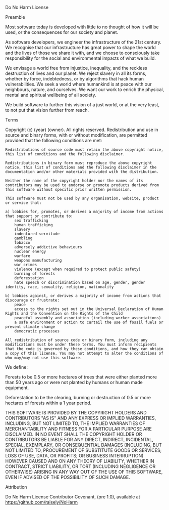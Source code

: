 Do No Harm License

Preamble

Most software today is developed with little to no thought of how it will be used, or the consequences for our society and planet.

As software developers, we engineer the infrastructure of the 21st century. We recognise that our infrastructure has great power to shape the world and the lives of those we share it with, and we choose to consciously take responsibility for the social and environmental impacts of what we build.

We envisage a world free from injustice, inequality, and the reckless destruction of lives and our planet. We reject slavery in all its forms, whether by force, indebtedness, or by algorithms that hack human vulnerabilities. We seek a world where humankind is at peace with our neighbours, nature, and ourselves. We want our work to enrich the physical, mental and spiritual wellbeing of all society.

We build software to further this vision of a just world, or at the very least, to not put that vision further from reach.

Terms

Copyright (c) (year) (owner). All rights reserved. Redistribution and use in source and binary forms, with or without modification, are permitted provided that the following conditions are met:

    Redistributions of source code must retain the above copyright notice, this list of conditions and the following disclaimer.

    Redistributions in binary form must reproduce the above copyright notice, this list of conditions and the following disclaimer in the documentation and/or other materials provided with the distribution.

    Neither the name of the copyright holder nor the names of its contributors may be used to endorse or promote products derived from this software without specific prior written permission.

    This software must not be used by any organisation, website, product or service that:

    a) lobbies for, promotes, or derives a majority of income from actions that support or contribute to:
        sex trafficking
        human trafficking
        slavery
        indentured servitude
        gambling
        tobacco
        adversely addictive behaviours
        nuclear energy
        warfare
        weapons manufacturing
        war crimes
        violence (except when required to protect public safety)
        burning of forests
        deforestation
        hate speech or discrimination based on age, gender, gender identity, race, sexuality, religion, nationality

    b) lobbies against, or derives a majority of income from actions that discourage or frustrate:
        peace
        access to the rights set out in the Universal Declaration of Human Rights and the Convention on the Rights of the Child
        peaceful assembly and association (including worker associations)
        a safe environment or action to curtail the use of fossil fuels or prevent climate change
        democratic processes

    All redistribution of source code or binary form, including any modifications must be under these terms. You must inform recipients that the code is governed by these conditions, and how they can obtain a copy of this license. You may not attempt to alter the conditions of who may/may not use this software.

We define:

Forests to be 0.5 or more hectares of trees that were either planted more than 50 years ago or were not planted by humans or human made equipment.

Deforestation to be the clearing, burning or destruction of 0.5 or more hectares of forests within a 1 year period.

THIS SOFTWARE IS PROVIDED BY THE COPYRIGHT HOLDERS AND CONTRIBUTORS "AS IS" AND ANY EXPRESS OR IMPLIED WARRANTIES, INCLUDING, BUT NOT LIMITED TO, THE IMPLIED WARRANTIES OF MERCHANTABILITY AND FITNESS FOR A PARTICULAR PURPOSE ARE DISCLAIMED. IN NO EVENT SHALL THE COPYRIGHT HOLDER OR CONTRIBUTORS BE LIABLE FOR ANY DIRECT, INDIRECT, INCIDENTAL, SPECIAL, EXEMPLARY, OR CONSEQUENTIAL DAMAGES (INCLUDING, BUT NOT LIMITED TO, PROCUREMENT OF SUBSTITUTE GOODS OR SERVICES; LOSS OF USE, DATA, OR PROFITS; OR BUSINESS INTERRUPTION) HOWEVER CAUSED AND ON ANY THEORY OF LIABILITY, WHETHER IN CONTRACT, STRICT LIABILITY, OR TORT (INCLUDING NEGLIGENCE OR OTHERWISE) ARISING IN ANY WAY OUT OF THE USE OF THIS SOFTWARE, EVEN IF ADVISED OF THE POSSIBILITY OF SUCH DAMAGE.

Attribution

Do No Harm License Contributor Covenant, (pre 1.0), available at https://github.com/raisely/NoHarm
